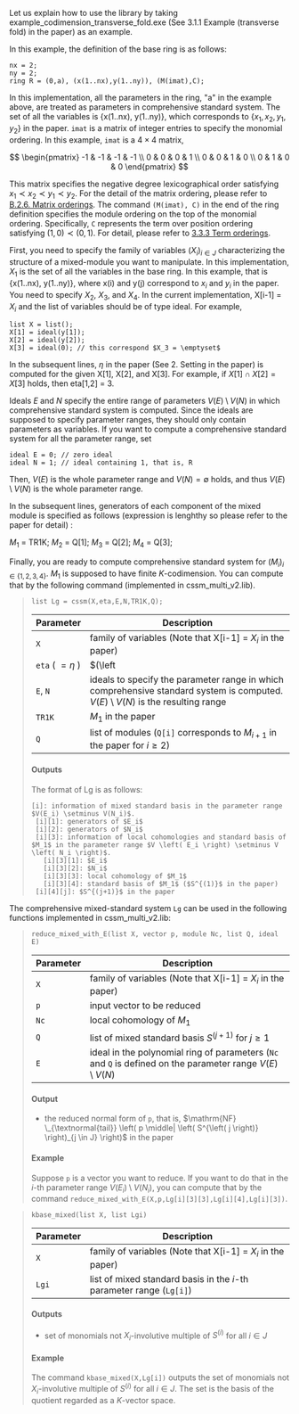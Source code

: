 Let us explain how to use the library by taking example_codimension_transverse_fold.exe (See 3.1.1 Example (transverse fold) in the paper) as an example.

In this example, the definition of the base ring is as follows: 

```Singular
nx = 2;
ny = 2;
ring R = (0,a), (x(1..nx),y(1..ny)), (M(imat),C);
```

In this implementation, all the parameters in the ring, "a" in the example above, are treated as parameters in comprehensive standard system. The set of all the variables is {x(1..nx), y(1..ny)}, which corresponds to $\lbrace x_1, x_2, y_1, y_2 \rbrace$ in the paper. `imat` is a matrix of integer entries to specify the monomial ordering. In this example, `imat` is a $4 \times 4$ matrix,

$$
\begin{pmatrix}
-1 & -1 & -1 & -1 \\
0 & 0 & 0 & 1 \\
0 & 0 & 1 & 0 \\
0 & 1 & 0 & 0
\end{pmatrix}
$$

This matrix specifies the negative degree lexicographical order satisfying $x_1 \prec x_2 \prec y_1 \prec y_2$. For the detail of the matrix ordering, please refer to [B.2.6. Matrix orderings](https://www.singular.uni-kl.de/Manual/4-0-3/sing_896.htm). The command `(M(imat), C)` in the end of the ring definition specifies the module ordering on the top of the monomial ordering. Specifically, `C` represents the term over position ordering satisfying $\left( 1, 0 \right) \prec \left( 0, 1 \right)$. For detail, please refer to [3.3.3 Term orderings](https://www.singular.uni-kl.de/Manual/4-0-3/sing_31.htm).

First, you need to specify the family of variables $(X_i)_{i \in J}$ characterizing the structure of a mixed-module you want to manipulate. In this implementation, $X_1$ is the set of all the variables in the base ring. In this example, that is {x(1..nx), y(1..ny)}, where x(i) and y(j) correspond to $x_i$ and $y_i$ in the paper. You need to specify $X_2$, $X_3$, and $X_4$. In the current implementation, X[i-1] = $X_i$ and the list of variables should be of type ideal. For example, 

```Singular
list X = list();
X[1] = ideal(y[1]);
X[2] = ideal(y[2]);
X[3] = ideal(0); // this correspond $X_3 = \emptyset$
```

In the subsequent lines, $\eta$ in the paper (See 2. Setting in the paper) is computed for the given X[1], X[2], and X[3]. For example, if $X[1] \cap X[2] = X[3]$ holds, then eta[1,2] = 3.

Ideals $E$ and $N$ specify the entire range of parameters $V(E) \setminus V(N)$ in which comprehensive standard system is computed. Since the ideals are supposed to specify parameter ranges, they should only contain parameters as variables. If you want to compute a comprehensive standard system for all the parameter range, set 

```Singular
ideal E = 0; // zero ideal
ideal N = 1; // ideal containing 1, that is, R
```

Then, $V(E)$ is the whole parameter range and $V(N) = \emptyset$ holds, and thus $V(E) \setminus V(N)$ is the whole parameter range. 

In the subsequent lines, generators of each component of the mixed module is specified as follows (expression is lenghthy so please refer to the paper for detail) :

$M_1$ = TR1K;
$M_2$ = Q[1];
$M_3$ = Q[2];
$M_4$ = Q[3];

Finally, you are ready to compute comprehensive standard system for $(M_i)_{i \in \{ 1,2,3,4 \}}$. $M_1$ is supposed to have finite $K$-codimension. You can compute that by the following command (implemented in cssm_multi_v2.lib).

> ```Singular
> list Lg = cssm(X,eta,E,N,TR1K,Q);
> ```
> | Parameter | Description |
> | --------- | ----------- |
> | `X` | family of variables (Note that X[i-1] = $X_i$ in the paper) |
> | `eta` ( $=\eta$ ) | $(\left| J \right|-1) \times (\left| J \right|-1)$ matrix of positive integer entries that satisfies $X[i] \cap X[j] = X[\eta[i,j]]$ for all $i, j$ |
> | `E`, `N` | ideals to specify the parameter range in which comprehensive standard system is computed. $V \left( E \right) \setminus V \left( N \right)$ is the resulting range |
> | `TR1K` | $M_1$ in the paper |
> | `Q` | list of modules (`Q[i]` corresponds to $M_{i+1}$ in the paper for $i \ge 2$) |
> #### Outputs
> The format of Lg is as follows:
> ```Singular
> [i]: information of mixed standard basis in the parameter range $V(E_i) \setminus V(N_i)$.
>  [i][1]: generators of $E_i$
>  [i][2]: generators of $N_i$
>  [i][3]: information of local cohomologies and standard basis of $M_1$ in the parameter range $V \left( E_i \right) \setminus V \left( N_i \right)$.
>    [i][3][1]: $E_i$
>    [i][3][2]: $N_i$
>    [i][3][3]: local cohomology of $M_1$
>    [i][3][4]: standard basis of $M_1$ ($S^{(1)}$ in the paper)
>  [i][4][j]: $S^{(j+1)}$ in the paper
> ```

The comprehensive mixed-standard system `Lg` can be used in the following functions implemented in cssm_multi_v2.lib:
> ```Singular
> reduce_mixed_with_E(list X, vector p, module Nc, list Q, ideal E)
> ```
> | Parameter | Description |
> | --------- | ----------- |
> | `X` | family of variables (Note that X[i-1] = $X_i$ in the paper) |
> | `p` | input vector to be reduced |
> | `Nc` | local cohomology of $M_1$ |
> | `Q` | list of mixed standard basis $S^{(j+1)}$ for $j \ge 1$ |
> | `E` | ideal in the polynomial ring of parameters (`Nc` and `Q` is defined on the parameter range $V(E) \setminus V(N)$ |
> #### Output
> - the reduced normal form of `p`, that is, $\mathrm{NF} \_{\textnormal{tail}} \left( p \middle| \left( S^{\left( j \right)} \right)_{j \in J} \right)$ in the paper
> #### Example
> Suppose `p` is a vector you want to reduce. If you want to do that in the $i$-th parameter range $V(E_i) \setminus V(N_i)$, you can compute that by the command `reduce_mixed_with_E(X,p,Lg[i][3][3],Lg[i][4],Lg[i][3])`.

> ```Singular
> kbase_mixed(list X, list Lgi)
> ```
> | Parameter | Description |
> | --------- | ----------- |
> | `X` | family of variables (Note that X[i-1] = $X_i$ in the paper) |
> | `Lgi` | list of mixed standard basis in the $i$-th parameter range (`Lg[i]`) |
> #### Outputs
> - set of monomials not $X_i$-involutive multiple of $S^{(i)}$ for all $i \in J$
> #### Example
> The command `kbase_mixed(X,Lg[i])` outputs the set of monomials not $X_i$-involutive multiple of $S^{(i)}$ for all $i \in J$. The set is the basis of the quotient regarded as a $K$-vector space.
